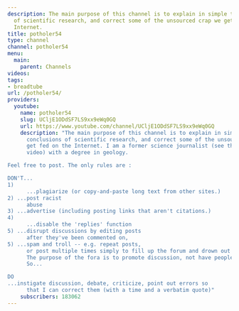 ```yaml
---
description: The main purpose of this channel is to explain in simple terms the conclusions
  of scientific research, and correct some of the unsourced crap we get fed on the
  Internet.
title: potholer54
type: channel
channel: potholer54
menu:
  main:
    parent: Channels
videos:
tags:
- breadtube
url: /potholer54/
providers:
  youtube:
    name: potholer54
    slug: UCljE1ODdSF7LS9xx9eWq0GQ
    url: https://www.youtube.com/channel/UCljE1ODdSF7LS9xx9eWq0GQ
    description: "The main purpose of this channel is to explain in simple terms the
      conclusions of scientific research, and correct some of the unsourced crap we
      get fed on the Internet. I am a former science journalist (see the \"Who I am\"
      video) with a degree in geology.

Feel free to post. The only rules are :

DON'T...
1)
      ...plagiarize (or copy-and-paste long text from other sites.)
2) ...post racist
      abuse
3) ...advertise (including posting links that aren't citations.)
4)
      ...disable the 'replies' function
5) ...disrupt discussions by editing posts
      after they've been commented on,
5) ...spam and troll -- e.g. repeat posts,
      or post multiple times simply to fill up the forum and drown out other posts.
      The purpose of the fora is to promote discussion, not have people disrupt it.
      So...

DO
...instigate discussion, debate, criticize, point out errors so
      that I can correct them (with a time and a verbatim quote)"
    subscribers: 183062
---
```

